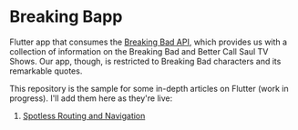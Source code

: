 # Breaking Bapp
Flutter app that consumes the [Breaking Bad API](https://breakingbadapi.com), which provides us with a collection of information on the Breaking Bad and Better Call Saul TV Shows. Our app, though, is restricted to Breaking Bad characters and its remarkable quotes.

This repository is the sample for some in-depth articles on Flutter (work in progress). I'll add them here as they're live:

1. [Spotless Routing and Navigation](https://edsonbueno.com/2020/02/26/spotless-routing-and-navigation-in-flutter/)
